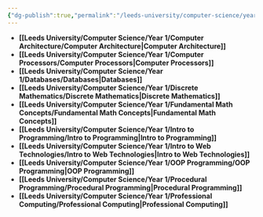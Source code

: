 ```yaml
---
{"dg-publish":true,"permalink":"/leeds-university/computer-science/year-1/year-1/"}
---
```



- **[[Leeds University/Computer Science/Year 1/Computer Architecture/Computer Architecture\|Computer Architecture]]**
- **[[Leeds University/Computer Science/Year 1/Computer Processors/Computer Processors\|Computer Processors]]**
- **[[Leeds University/Computer Science/Year 1/Databases/Databases\|Databases]]**
- **[[Leeds University/Computer Science/Year 1/Discrete Mathematics/Discrete Mathematics\|Discrete Mathematics]]**
- **[[Leeds University/Computer Science/Year 1/Fundamental Math Concepts/Fundamental Math Concepts\|Fundamental Math Concepts]]**
- **[[Leeds University/Computer Science/Year 1/Intro to Programming/Intro to Programming\|Intro to Programming]]**
- **[[Leeds University/Computer Science/Year 1/Intro to Web Technologies/Intro to Web Technologies\|Intro to Web Technologies]]**
- **[[Leeds University/Computer Science/Year 1/OOP Programming/OOP Programming\|OOP Programming]]**
- **[[Leeds University/Computer Science/Year 1/Procedural Programming/Procedural Programming\|Procedural Programming]]**
- **[[Leeds University/Computer Science/Year 1/Professional Computing/Professional Computing\|Professional Computing]]**


